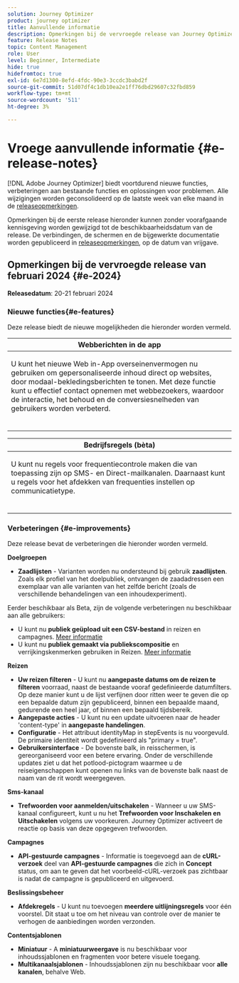 ```yaml
---
solution: Journey Optimizer
product: journey optimizer
title: Aanvullende informatie
description: Opmerkingen bij de vervroegde release van Journey Optimizer
feature: Release Notes
topic: Content Management
role: User
level: Beginner, Intermediate
hide: true
hidefromtoc: true
exl-id: 6e7d1300-8efd-4fdc-90e3-3ccdc3babd2f
source-git-commit: 51d07df4c1db10ea2e1ff76dbd29607c32fbd859
workflow-type: tm+mt
source-wordcount: '511'
ht-degree: 3%

---
```


# Vroege aanvullende informatie {#e-release-notes}

[!DNL Adobe Journey Optimizer] biedt voortdurend nieuwe functies, verbeteringen aan bestaande functies en oplossingen voor problemen. Alle wijzigingen worden geconsolideerd op de laatste week van elke maand in de [releaseopmerkingen](release-notes.md).

Opmerkingen bij de eerste release hieronder kunnen zonder voorafgaande kennisgeving worden gewijzigd tot de beschikbaarheidsdatum van de release. De verbindingen, de schermen en de bijgewerkte documentatie worden gepubliceerd in [releaseopmerkingen](release-notes.md), op de datum van vrijgave.

## Opmerkingen bij de vervroegde release van februari 2024 {#e-2024}

**Releasedatum**: 20-21 februari 2024

### Nieuwe functies{#e-features}

Deze release biedt de nieuwe mogelijkheden die hieronder worden vermeld.


<table>
<thead>
<tr>
<th><strong>Webberichten in de app</strong><br/></th>
</tr>
</thead>
<tbody>
<tr>
<td>
<p>U kunt het nieuwe Web in-App overseinenvermogen nu gebruiken om gepersonaliseerde inhoud direct op websites, door modaal-bekledingsberichten te tonen. Met deze functie kunt u effectief contact opnemen met webbezoekers, waardoor de interactie, het behoud en de conversiesnelheden van gebruikers worden verbeterd.<br/><br/></p>
<!--img src="assets/do-not-localize/computed-attributes.gif"-->
</tr>
</tbody>
</table>


<table>
<thead>
<tr>
<th><strong>Bedrijfsregels (bèta)</strong><br/></th>
</tr>
</thead>
<tbody>
<tr>
<td>
<p>U kunt nu regels voor frequentiecontrole maken die van toepassing zijn op SMS- en Direct-mailkanalen. Daarnaast kunt u regels voor het afdekken van frequenties instellen op communicatietype.<br/><br/></p>
<!--img src="assets/do-not-localize/computed-attributes.gif"-->
</tr>
</tbody>
</table>



### Verbeteringen {#e-improvements}

Deze release bevat de verbeteringen die hieronder worden vermeld.

**Doelgroepen**

* **Zaadlijsten** - Varianten worden nu ondersteund bij gebruik **zaadlijsten**. Zoals elk profiel van het doelpubliek, ontvangen de zaadadressen een exemplaar van alle varianten van het zelfde bericht (zoals de verschillende behandelingen van een inhoudexperiment).

Eerder beschikbaar als Beta, zijn de volgende verbeteringen nu beschikbaar aan alle gebruikers:

* U kunt nu **publiek geüpload uit een CSV-bestand** in reizen en campagnes. [Meer informatie](../audience/about-audiences.md#segments-in-journey-optimizer)
* U kunt nu **publiek gemaakt via publiekscompositie** en verrijkingskenmerken gebruiken in Reizen. [Meer informatie](../building-journeys/read-audience.md)

**Reizen**

* **Uw reizen filteren** - U kunt nu **aangepaste datums om de reizen te filteren** voorraad, naast de bestaande vooraf gedefinieerde datumfilters. Op deze manier kunt u de lijst verfijnen door ritten weer te geven die op een bepaalde datum zijn gepubliceerd, binnen een bepaalde maand, gedurende een heel jaar, of binnen een bepaald tijdsbereik.
* **Aangepaste acties** - U kunt nu een update uitvoeren naar de header &#39;content-type&#39; in **aangepaste handelingen**.
* **Configuratie** - Het attribuut identityMap in stepEvents is nu voorgevuld. De primaire identiteit wordt gedefinieerd als &quot;primary = true&quot;.
* **Gebruikersinterface** - De bovenste balk, in reisschermen, is gereorganiseerd voor een betere ervaring. Onder de verschillende updates ziet u dat het potlood-pictogram waarmee u de reiseigenschappen kunt openen nu links van de bovenste balk naast de naam van de rit wordt weergegeven.

**Sms-kanaal**

* **Trefwoorden voor aanmelden/uitschakelen** - Wanneer u uw SMS-kanaal configureert, kunt u nu het **Trefwoorden voor Inschakelen en Uitschakelen** volgens uw voorkeuren. Journey Optimizer activeert de reactie op basis van deze opgegeven trefwoorden.

**Campagnes**

* **API-gestuurde campagnes** - Informatie is toegevoegd aan de **cURL-verzoek** deel van **API-gestuurde campagnes** die zich in **Concept** status, om aan te geven dat het voorbeeld-cURL-verzoek pas zichtbaar is nadat de campagne is gepubliceerd en uitgevoerd.

**Beslissingsbeheer**

* **Afdekregels** - U kunt nu toevoegen **meerdere uitlijningsregels** voor één voorstel. Dit staat u toe om het niveau van controle over de manier te verhogen de aanbiedingen worden verzonden.

**Contentsjablonen**

* **Miniatuur** - A **miniatuurweergave** is nu beschikbaar voor inhoudssjablonen en fragmenten voor betere visuele toegang.
* **Multikanaalsjablonen** - Inhoudssjablonen zijn nu beschikbaar voor **alle kanalen**, behalve Web.